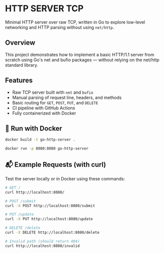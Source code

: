# HTTP SERVER TCP

Minimal HTTP server over raw TCP, written in Go to explore low-level networking and HTTP parsing without using `net/http`.

## Overview

This project demonstrates how to implement a basic HTTP/1.1 server from scratch using Go's net and bufio packages — without relying on the net/http standard library.

## Features

- Raw TCP server built with `net` and `bufio`
- Manual parsing of request line, headers, and methods
- Basic routing for `GET`, `POST`, `PUT`, and `DELETE`
- CI pipeline with GitHub Actions
- Fully containerized with Docker
  
## 🐳 Run with Docker

```bash
docker build -t go-http-server .
```
```bash
docker run -p 8080:8080 go-http-server
```
## 📬 Example Requests (with curl)

Test the server locally or in Docker using these commands:

```bash
# GET /
curl http://localhost:8080/
```

```bash
# POST /submit
curl -X POST http://localhost:8080/submit
```

```bash
# PUT /update
curl -X PUT http://localhost:8080/update
```
```bash
# DELETE /delete
curl -X DELETE http://localhost:8080/delete
```

```bash
# Invalid path (should return 404)
curl http://localhost:8080/invalid
```
